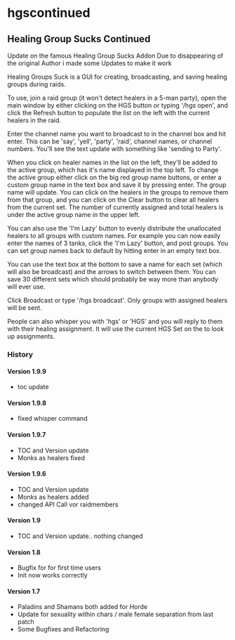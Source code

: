 # hgscontinued


## Healing Group Sucks Continued

Update on the famous Healing Group Sucks Addon
Due to disappearing of the original Author i made some Updates to make it work


Healing Groups Suck is a GUI for creating, broadcasting, and saving healing groups during raids.

To use, join a raid group (it won't detect healers in a 5-man party), open the main window by either clicking on the HGS button or typing '/hgs open', and click the Refresh button to populate the list on the left with the current healers in the raid.

Enter the channel name you want to broadcast to in the channel box and hit enter. This can be 'say', 'yell', 'party', 'raid', channel names, or channel numbers. You'll see the text update with something like 'sending to Party'.

When you click on healer names in the list on the left, they'll be added to the active group, which has it's name displayed in the top left. To change the active group either click on the big red group name buttons, or enter a custom group name in the text box and save it by pressing enter. The group name will update. You can click on the healers in the groups to remove them from that group, and you can click on the Clear button to clear all healers from the current set. The number of currently assigned and total healers is under the active group name in the upper left.

You can also use the 'I'm Lazy' button to evenly distribute the unallocated healers to all groups with custom names. For example you can now easily enter the names of 3 tanks, click the 'I'm Lazy' button, and post groups. You can set group names back to default by hitting enter in an empty text box.

You can use the text box at the bottom to save a name for each set (which will also be broadcast) and the arrows to switch between them. You can save 30 different sets which should probably be way more than anybody will ever use.

Click Broadcast or type '/hgs broadcast'. Only groups with assigned healers will be sent.

People can also whisper you with 'hgs' or 'HGS' and you will reply to them with their healing assignment. It will use the current HGS Set on the to look up assignments.


### History

#### Version 1.9.9
* toc update

#### Version 1.9.8
* fixed whisper command

#### Version 1.9.7
* TOC and Version update
* Monks as healers fixed

#### Version 1.9.6
* TOC and Version update
* Monks as healers added
* changed API Call vor raidmembers

#### Version 1.9
* TOC and Version update.. nothing changed

#### Version 1.8
* Bugfix for for first time users
* Init now works correctly

#### Version 1.7
* Paladins and Shamans both added for Horde
* Update for sexuality within chars / male female separation from last patch
* Some Bugfixes and Refactoring